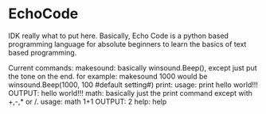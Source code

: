 # EchoCode 
IDK really what to put here. Basically, Echo Code is a python based programming language for absolute beginners to learn the basics of text based programming. 

Current commands:
  makesound:
    basically winsound.Beep(), except just put the tone on the end.
    for example:
      makesound 1000
    would be winsound.Beep(1000, 100 #default setting#)
  print:
    usage:
      print hello world!!!
      OUTPUT: hello world!!!
  math:
    basically just the print command except with +,-,* or /.
    usage:
      math 1+1
      OUTPUT: 2
  help:
    help
 
